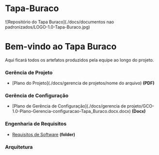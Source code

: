 # Tapa-Buraco
![Repositório do Tapa Buraco](./docs/documentos nao padronizados/LOGO-1.0-Tapa-Buraco.jpg)
# Bem-vindo ao Tapa Buraco

Aqui ficará todos os artefatos produzidos pela equipe ao longo do projeto.

### Gerência de Projeto

* [Plano do Projeto](./docs/gerencia de projetos/nome do arquivo) **(PDF)**

### Gerência de Configuração

* [Plano de Gerência de Configuração](./docs/gerencia de projeto/GCO-1.0-Plano-Gerencia-configuracao-Tapa_Buraco.docx.docx) **(Docx)**

### Engenharia de Requisitos

* [Requisitos de Software](./docs/requisitos) **(folder)**

### Arquitetura
